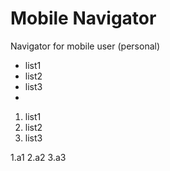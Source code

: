 Mobile Navigator
=================

Navigator for mobile user (personal)

* list1
* list2
* list3
* 
1. list1
2. list2
3. list3


1.a1
2.a2
3.a3
